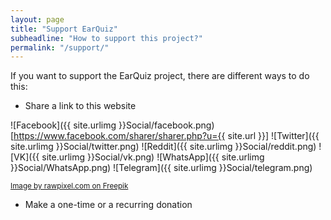 ```yaml
---
layout: page
title: "Support EarQuiz"
subheadline: "How to support this project?"
permalink: "/support/"
---
```


If you want to support the EarQuiz project, there are different ways to do this:

* Share a link to this website

![Facebook]({{ site.urlimg }}Social/facebook.png)[https://www.facebook.com/sharer/sharer.php?u={{ site.url }}]
![Twitter]({{ site.urlimg }}Social/twitter.png)
![Reddit]({{ site.urlimg }}Social/reddit.png)
![VK]({{ site.urlimg }}Social/vk.png)
![WhatsApp]({{ site.urlimg }}Social/WhatsApp.png)
![Telegram]({{ site.urlimg }}Social/telegram.png)

<a href="https://www.freepik.com/free-vector/social-media-icons-vector-set-with-facebook-instagram-twitter-tiktok-youtube-logos_17221195.htm#query=facebook%20logo%20png&position=1&from_view=keyword&track=ais"><small>Image by rawpixel.com on Freepik</small></a><br />

* Make a one-time or a recurring donation